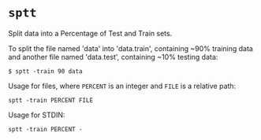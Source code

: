 `sptt`
======

Split data into a Percentage of Test and Train sets.

To split the file named 'data' into 'data.train', containing ~90% training data and another file named 'data.test', containing ~10% testing data:

    $ sptt -train 90 data

Usage for files, where `PERCENT` is an integer and `FILE` is a relative path:

    sptt -train PERCENT FILE

Usage for STDIN:

    sptt -train PERCENT -
